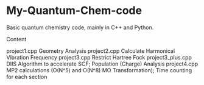 # My-Quantum-Chem-code
Basic quantum chemistry code, mainly in C++ and Python.

Content 

project1.cpp              Geometry Analysis
project2.cpp              Calculate Harmonical Vibration Frequency
project3.cpp              Restrict Hartree Fock
project3_plus.cpp         DIIS Algorithm to accelerate SCF; Population (Charge) Analysis
project4.cpp              MP2 calculations (O(N^5) and O(N^8) MO Transformation); Time counting for each section

